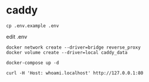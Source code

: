 # caddy

```
cp .env.example .env
```

edit .env

```
docker network create --driver=bridge reverse_proxy
docker volume create --driver=local caddy_data
```

```
docker-compose up -d
```

```
curl -H 'Host: whoami.localhost' http://127.0.0.1:80
```
